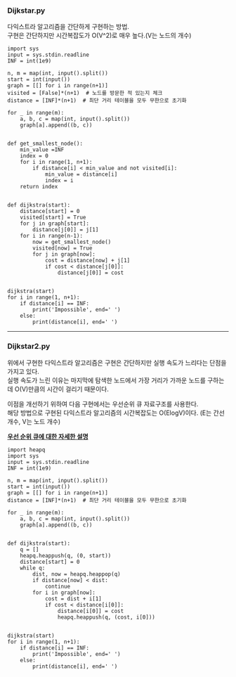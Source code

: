 ### Dijkstar.py

다익스트라 알고리즘을 간단하게 구현하는 방법.  
구현은 간단하지만 시간복잡도가 O(V^2)로 매우 높다.(V는 노드의 개수)

~~~
import sys
input = sys.stdin.readline
INF = int(1e9)

n, m = map(int, input().split())
start = int(input())
graph = [[] for i in range(n+1)]
visited = [False]*(n+1)  # 노드를 방문한 적 있는지 체크
distance = [INF]*(n+1)  # 최단 거리 테이블을 모두 무한으로 초기화

for _ in range(m):
    a, b, c = map(int, input().split())
    graph[a].append((b, c))


def get_smallest_node():
    min_value =INF
    index = 0
    for i in range(1, n+1):
        if distance[i] < min_value and not visited[i]:
            min_value = distance[i]
            index = i
    return index


def dijkstra(start):
    distance[start] = 0
    visited[start] = True
    for j in graph[start]:
        distance[j[0]] = j[1]
    for i in range(n-1):
        now = get_smallest_node()
        visited[now] = True
        for j in graph[now]:
            cost = distance[now] + j[1]
            if cost < distance[j[0]]:
                distance[j[0]] = cost


dijkstra(start)
for i in range(1, n+1):
    if distance[i] == INF:
        print('Impossible', end=' ')
    else:
        print(distance[i], end=' ')

~~~

---

### Dijkstar2.py

위에서 구현한 다익스트라 알고리즘은 구현은 간단하지만 실행 속도가 느리다는 단점을 가지고 있다.  
실행 속도가 느린 이유는 마지막에 탐색한 노드에서 가장 거리가 가까운 노드를 구하는 데 O(V)만큼의 시간이 걸리기 때문이다.  

이점을 개선하기 위하여 다음 구현에서는 우선순위 큐 자료구조를 사용한다.  
해당 방법으로 구현된 다익스트라 알고리즘의 시간복잡도는 O(ElogV)이다. (E는 간선 개수, V는 노드 개수)

[**우선 순위 큐에 대한 자세한 설명**](https://github.com/ChanghyunRyu/Python_CodingTest_note/tree/main/queue%26heap)

~~~
import heapq
import sys
input = sys.stdin.readline
INF = int(1e9)

n, m = map(int, input().split())
start = int(input())
graph = [[] for i in range(n+1)]
distance = [INF]*(n+1)  # 최단 거리 테이블을 모두 무한으로 초기화

for _ in range(m):
    a, b, c = map(int, input().split())
    graph[a].append((b, c))


def dijkstra(start):
    q = []
    heapq.heappush(q, (0, start))
    distance[start] = 0
    while q:
        dist, now = heapq.heappop(q)
        if distance[now] < dist:
            continue
        for i in graph[now]:
            cost = dist + i[1]
            if cost < distance[i[0]]:
                distance[i[0]] = cost
                heapq.heappush(q, (cost, i[0]))


dijkstra(start)
for i in range(1, n+1):
    if distance[i] == INF:
        print('Impossible', end=' ')
    else:
        print(distance[i], end=' ')

~~~
